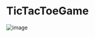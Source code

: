 # TicTacToeGame
![image](https://github.com/Lavinasevani/TicTacToeGame/assets/123406490/abd5c8e5-3a77-4981-a665-63b48dbacba9)
